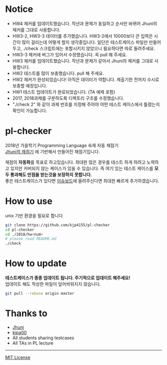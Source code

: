 # Notice 
- HW4 체커를 업데이트했습니다. 작년과 문제가 동일하고 순서만 바뀌어 Jhuni의 체커를 그대로 사용합니다.  
- HW3-2, HW3-3 데이터를 추가했습니다. HW3-2에서 10000보다 큰 입력은 시간이 많이 걸리는데 어떻게 할지 생각중입니다. 일단은 테스트케이스 파일만 만들어 두고, ./check 스크립트에는 포함시키지 않았으니 필요하다면 따로 돌려주세요.
- HW3-3 체커에 버그가 있어서 수정했습니다. 꼭 pull 해 주세요.
- HW3 체커를 업데이트했습니다. 작년과 문제가 같아서 Jhuni의 체커를 그대로 사용합니다.  
- HW2 테스트를 많이 보충했습니다. pull 해 주세요.
- HW2 체커가 완성되었습니다! 아직은 데이터가 약합니다. 제출기한 전까지 수시로 보충할 예정입니다.
- HW1 테스트 업데이트가 완료되었습니다. (TA 예제 포함)
- 2017, 2018과제를 구분하도록 디렉토리 구조를 수정했습니다.
- "./check 2" 와 같이 과제 번호를 지정해 주어야 어떤 테스트 케이스에서 틀렸는지 확인이 가능합니다.

# pl-checker
2018년 가을학기 Programming Language 숙제 자동 채점기 <br>
[Jhuni의 채점기](https://github.com/Jhuni0123/pl-checker) 에 기반해서 만들어진 채점기입니다.<br>

채점의 **자동화**를 목표로 하고있습니다. 최대한 많은 경우를 테스트 하게 하려고 노력하고 있지만 커버되지 않는 케이스가 있을 수 있습니다. 즉 여기 있는 테스트 케이스를 **모두 통과해도 만점을 받는것을 보장하지 못합니다.** <br>
좋은 테스트케이스가 있다면 [이슈보드](https://github.com/kjp4155/pl-checker/issues)에 올려주신다면 최대한 빠르게 추가하겠습니다.

# How to use
unix 기반 환경을 필요로 합니다
```bash
git clone https://github.com/kjp4155/pl-checker
cd pl-checker
cd ./2018/hw<num>
# please read README.md
./check
```

# How to update
**테스트케이스가 종종 업데이트 됩니다. 주기적으로 업데이트 해주세요!** <br>
업데이트 해도 작성한 파일이 덮어씌워지지 않습니다.

```bash
git pull --rebase origin master
```
<!--
# Status
- HW 7-1 : TA testcases
- HW 7-2, 7-3 : TBD
-->

# Thanks to
- [Jhuni](https://github.com/Jhuni0123)
- [kipa00](https://github.com/kipa00)
- All students sharing testcases
- All TAs in PL lecture

---
[MIT License](LICENSE)
